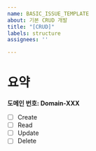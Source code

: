 ```yaml
---
name: BASIC_ISSUE_TEMPLATE
about: 기본 CRUD 개발
title: "[CRUD]"
labels: structure
assignees: ''

---
```


# 요약
**도메인 번호: Domain-XXX**

- [ ] Create
- [ ] Read
- [ ] Update
- [ ] Delete

